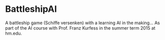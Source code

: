 # BattleshipAI
A battleship game (Schiffe versenken) with a learning AI in the making... 
As part of the AI course with Prof. Franz Kurfess in the summer term 2015 at hm.edu.
